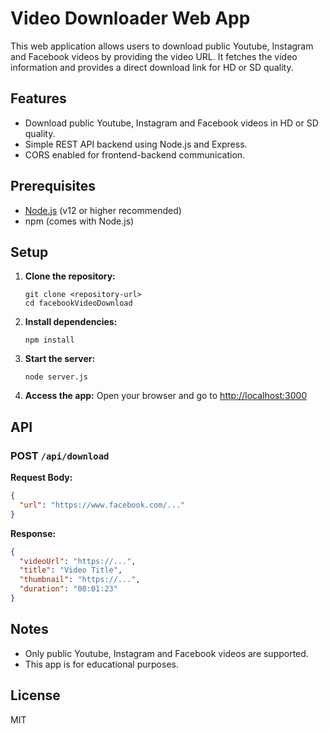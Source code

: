 # Video Downloader Web App

This web application allows users to download public Youtube, Instagram and Facebook videos by providing the video URL. It fetches the video information and provides a direct download link for HD or SD quality.

## Features

- Download public Youtube, Instagram and Facebook videos in HD or SD quality.
- Simple REST API backend using Node.js and Express.
- CORS enabled for frontend-backend communication.

## Prerequisites

- [Node.js](https://nodejs.org/) (v12 or higher recommended)
- npm (comes with Node.js)

## Setup

1. **Clone the repository:**
   ```
   git clone <repository-url>
   cd facebookVideoDownload
   ```

2. **Install dependencies:**
   ```
   npm install
   ```

3. **Start the server:**
   ```
   node server.js
   ```

4. **Access the app:**
   Open your browser and go to [http://localhost:3000](http://localhost:3000)

## API

### POST `/api/download`

**Request Body:**
```json
{
  "url": "https://www.facebook.com/..."
}
```

**Response:**
```json
{
  "videoUrl": "https://...",
  "title": "Video Title",
  "thumbnail": "https://...",
  "duration": "00:01:23"
}
```

## Notes

- Only public Youtube, Instagram and Facebook videos are supported.
- This app is for educational purposes.

## License

MIT
